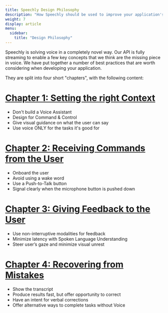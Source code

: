 ```yaml
---
title: Speechly Design Philosophy
description: "How Speechly should be used to improve your application's user experience?"
weight: 7
display: article
menu:
  sidebar:
    title: "Design Philosophy"
---
```


Speechly is solving voice in a completely novel way. Our API is fully streaming to enable a few key concepts that we think are the missing piece in voice. We have put together a number of best practices that are worth considering when developing your application.

They are split into four short "chapters", with the following content:

# [Chapter 1: Setting the right Context](/design-philosophy/set-right-context/)
- Don't build a Voice Assistant
- Design for Command & Control
- Give visual guidance on what the user can say
- Use voice ONLY for the tasks it's good for

# [Chapter 2: Receiving Commands from the User](/design-philosophy/receive-commands/)
- Onboard the user
- Avoid using a wake word
- Use a Push-to-Talk button
- Signal clearly when the microphone button is pushed down

# [Chapter 3: Giving Feedback to the User](/design-philosophy/give-feedback/)
- Use non-interruptive modalities for feedback
- Minimize latency with Spoken Language Understanding
- Steer user’s gaze and minimize visual unrest

# [Chapter 4: Recovering from Mistakes](/design-philosophy/mitigate-fails/)
- Show the transcript
- Produce results fast, but offer opportunity to correct
- Have an intent for verbal corrections
- Offer alternative ways to complete tasks without Voice
